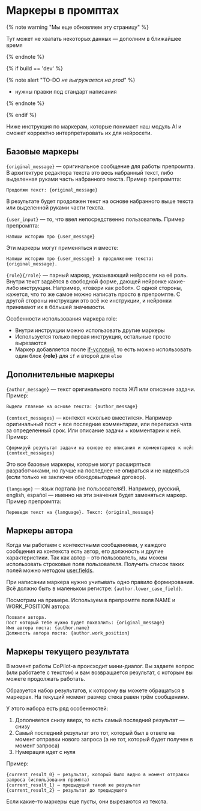 # Маркеры в промптах

{% note warning "Мы еще обновляем эту страницу" %}

Тут может не хватать некоторых данных — дополним в ближайшее время

{% endnote %}

{% if build == 'dev' %}

{% note alert "TO-DO _не выгружается на prod_" %}

- нужны правки под стандарт написания

{% endnote %}

{% endif %}

Ниже инструкция по маркерам, которые понимает наш модуль AI и сможет корректно интерпретировать их для нейросети.

## Базовые маркеры

`{original_message}` — оригинальное сообщение для работы препромпта. В архитектуре редактора текста это весь набранный текст, либо выделенная руками часть набранного текста.
Пример препромпта:

```
Продолжи текст: {original_message}
```
В результате будет продолжен текст на основе набранного выше текста или выделенной руками части текста.

`{user_input}` — то, что ввел непосредственно пользователь.
Пример препромпта:

```
Напиши историю про {user_message}
```

Эти маркеры могут применяться и вместе:
```
Напиши историю про {user_message} в продолжение текста: {original_message}.
```

`{role}{/role}` — парный маркер, указывающий нейросети на её роль. Внутри текст задаётся в свободной форме, дающей нейронке какие-либо инструкции. Например, «говори как робот». С одной стороны, кажется, что то же самое можно написать просто в препромпте. С другой стороны инструкции это всё же инструкции, и нейронки принимают их в б&#243;льшей значимости.

Особенности использования маркера role:
- Внутри инструкции можно использовать другие маркеры
- Используется только первая инструкция, остальные просто вырезаются
- Маркер добавляется после [if-условий](./conditions.md), то есть можно использовать один блок **{role}** для `if` и второй для `else`

## Дополнительные маркеры

`{author_message}` — текст оригинального поста ЖЛ или описание задачи.
Пример:

```
Выдели главное на основе текста: {author_message}
```

`{context_messages}` — контекст «сколько вместится». Например оригинальный пост + все последние комментарии, или переписка чата за определенный срок. Или описание задачи + комментарии к ней.
Пример:

```
Сформируй результат задачи на основе ее описания и комментариев к ней: {context_messages}
```

Это все базовые маркеры, которые могут расширяться разработчиками, но лучше на последнее не опираться и не надеяться (если только не заключен обоюдовыгодный договор).

`{language}` — язык портала (не пользователя!). Например, русский, english, español — именно на эти значения будет заменяться маркер.
Пример препромпта:
```
Переведи текст на {language}. Текст: {original_message}
```

## Маркеры автора

Когда мы работаем с контекстными сообщениями, у каждого сообщения из контекста есть автор, его должность и другие характеристики. Так как автор – это пользователь, мы можем использовать строковые поля пользователя. Получить список таких полей можно методом [user.fields](../../user/user-fields.md).

При написании маркера нужно учитывать одно правило формирования. Всё должно быть в маленьком регистре: `{author.lower_case_field}`.

Посмотрим на примере. Используем в препромпте поля NAME и WORK_POSITION автора:
```
Похвали автора.
Пост который тебе нужно будет похвалить: {original_message}
Имя автора поста: {author.name}
Должность автора поста: {author.work_position}
```

## Маркеры текущего результата

В момент работы CoPilot-а происходит мини-диалог. Вы задаете вопрос (или работаете с текстом) и вам возвращается результат, с которым вы можете продолжать работать.

Образуется набор результатов, к которому вы можете обращаться в маркерах. На текущий момент размер стека равен трём сообщениям.

У этого набора есть ряд особенностей:
1. Дополняется снизу вверх, то есть самый последний результат — снизу
2. Самый последний результат это тот, который был в ответе на момент отправки нового запроса (а не тот, который будет получен в момент запроса)
3. Нумерация идет с нуля

Пример:

```
{current_result_0} — результат, который было видно в момент отправки запроса (использования промпта)
{current_result_1} — предыдущий такой же результат
{current_result_2} — результат до предыдущего
```

Если какие-то маркеры еще пусты, они вырезаются из текста.
